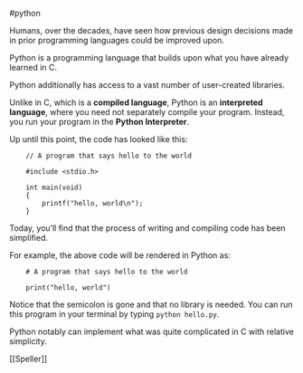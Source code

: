 #python

Humans, over the decades, have seen how previous design decisions made in prior programming languages could be improved upon.

Python is a programming language that builds upon what you have already learned in C.

Python additionally has access to a vast number of user-created libraries.

Unlike in C, which is a __compiled language__, Python is an __interpreted language__, where you need not separately compile your program. Instead, you run your program in the __Python Interpreter__.

Up until this point, the code has looked like this:

```
    // A program that says hello to the world
    
    #include <stdio.h>
    
    int main(void)
    {
        printf("hello, world\n");
    }
```

Today, you’ll find that the process of writing and compiling code has been simplified.

For example, the above code will be rendered in Python as:

```
    # A program that says hello to the world
    
    print("hello, world")
```

Notice that the semicolon is gone and that no library is needed. You can run this program in your terminal by typing `python hello.py`.

Python notably can implement what was quite complicated in C with relative simplicity.


[[Speller]]